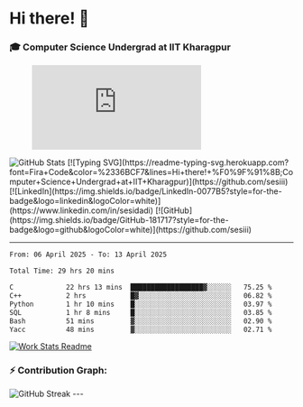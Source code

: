 # Hi there! 👋

### 🎓 Computer Science Undergrad at IIT Kharagpur


<figure><embed src="https://wakatime.com/share/@81d5e6c4-c575-43e6-9a9e-85ed25517f53/42cf003a-18dd-42ef-bded-df01146821f2.svg"></embed></figure>
<img src="https://github-readme-stats.vercel.app/api?username=sesiii&show_icons=true&theme=radical&hide_border=true" alt="GitHub Stats" />
[![Typing SVG](https://readme-typing-svg.herokuapp.com?font=Fira+Code&color=%2336BCF7&lines=Hi+there!+%F0%9F%91%8B;Computer+Science+Undergrad+at+IIT+Kharagpur)](https://github.com/sesiii)
[![LinkedIn](https://img.shields.io/badge/LinkedIn-0077B5?style=for-the-badge&logo=linkedin&logoColor=white)](https://www.linkedin.com/in/sesidadi)  
[![GitHub](https://img.shields.io/badge/GitHub-181717?style=for-the-badge&logo=github&logoColor=white)](https://github.com/sesiii)

---
<!--START_SECTION:waka-->

```txt
From: 06 April 2025 - To: 13 April 2025

Total Time: 29 hrs 20 mins

C             22 hrs 13 mins  ██████████████████▓░░░░░░   75.25 %
C++           2 hrs           █▓░░░░░░░░░░░░░░░░░░░░░░░   06.82 %
Python        1 hr 10 mins    █░░░░░░░░░░░░░░░░░░░░░░░░   03.97 %
SQL           1 hr 8 mins     █░░░░░░░░░░░░░░░░░░░░░░░░   03.85 %
Bash          51 mins         ▓░░░░░░░░░░░░░░░░░░░░░░░░   02.90 %
Yacc          48 mins         ▓░░░░░░░░░░░░░░░░░░░░░░░░   02.71 %
```

<!--END_SECTION:waka-->


[![Work Stats Readme](https://github.com/sesiii/sesiii/actions/workflows/main.yml/badge.svg)](https://github.com/sesiii/sesiii/actions/workflows/main.yml)

### ⚡ Contribution Graph:

<img src="https://streak-stats.demolab.com/?user=sesiii&theme=radical" alt="GitHub Streak" />
---
